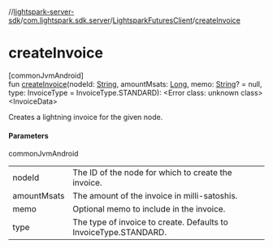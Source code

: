 //[lightspark-server-sdk](../../../index.md)/[com.lightspark.sdk.server](../index.md)/[LightsparkFuturesClient](index.md)/[createInvoice](create-invoice.md)

# createInvoice

[commonJvmAndroid]\
fun [createInvoice](create-invoice.md)(nodeId: [String](https://kotlinlang.org/api/latest/jvm/stdlib/kotlin/-string/index.html), amountMsats: [Long](https://kotlinlang.org/api/latest/jvm/stdlib/kotlin/-long/index.html), memo: [String](https://kotlinlang.org/api/latest/jvm/stdlib/kotlin/-string/index.html)? = null, type: InvoiceType = InvoiceType.STANDARD): &lt;Error class: unknown class&gt;&lt;InvoiceData&gt;

Creates a lightning invoice for the given node.

#### Parameters

commonJvmAndroid

| | |
|---|---|
| nodeId | The ID of the node for which to create the invoice. |
| amountMsats | The amount of the invoice in milli-satoshis. |
| memo | Optional memo to include in the invoice. |
| type | The type of invoice to create. Defaults to InvoiceType.STANDARD. |

